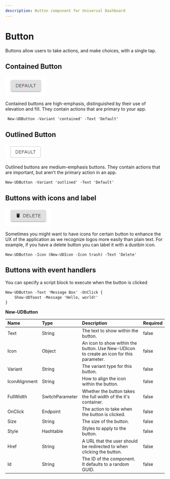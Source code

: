 ```yaml
---
description: Button component for Universal Dashboard
---
```


# Button

Buttons allow users to take actions, and make choices, with a single tap.

## Contained Button

![](../../../.gitbook/assets/image%20%2865%29.png)

Contained buttons are high-emphasis, distinguished by their use of elevation and fill. They contain actions that are primary to your app.

```text
 New-UDButton -Variant 'contained' -Text 'Default'
```

## Outlined Button

![](../../../.gitbook/assets/image%20%2836%29.png)

Outlined buttons are medium-emphasis buttons. They contain actions that are important, but aren’t the primary action in an app.

```text
New-UDButton -Variant 'outlined' -Text 'Default' 
```

## Buttons with icons and label

![](../../../.gitbook/assets/image%20%2868%29.png)

Sometimes you might want to have icons for certain button to enhance the UX of the application as we recognize logos more easily than plain text. For example, if you have a delete button you can label it with a dustbin icon.

```text
New-UDButton -Icon (New-UDIcon -Icon trash) -Text 'Delete'
```

## Buttons with event handlers

You can specify a script block to execute when the button is clicked

```text
New-UDButton -Text 'Message Box' -OnClick {
    Show-UDToast -Message 'Hello, world!'
}
```



**New-UDButton**

| Name | Type | Description | Required |
| :--- | :--- | :--- | :--- |
| Text | String | The text to show within the button. | false |
| Icon | Object | An icon to show within the button. Use New-UDIcon to create an icon for this parameter. | false |
| Variant | String | The variant type for this button. | false |
| IconAlignment | String | How to align the icon within the button. | false |
| FullWidth | SwitchParameter | Whether the button takes the full width of the it's container. | false |
| OnClick | Endpoint | The action to take when the button is clicked. | false |
| Size | String | The size of the button. | false |
| Style | Hashtable | Styles to apply to the button. | false |
| Href | String | A URL that the user should be redirected to when clicking the button. | false |
| Id | String | The ID of the component. It defaults to a random GUID. | false |

